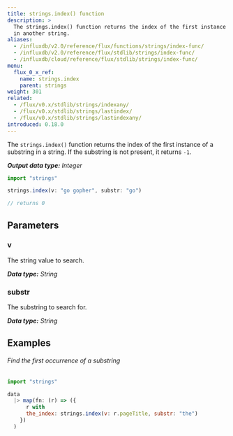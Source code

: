 ```yaml
---
title: strings.index() function
description: >
  The strings.index() function returns the index of the first instance of a substring
  in another string.
aliases:
  - /influxdb/v2.0/reference/flux/functions/strings/index-func/
  - /influxdb/v2.0/reference/flux/stdlib/strings/index-func/
  - /influxdb/cloud/reference/flux/stdlib/strings/index-func/
menu:
  flux_0_x_ref:
    name: strings.index
    parent: strings
weight: 301
related:
  - /flux/v0.x/stdlib/strings/indexany/
  - /flux/v0.x/stdlib/strings/lastindex/
  - /flux/v0.x/stdlib/strings/lastindexany/
introduced: 0.18.0
---
```


The `strings.index()` function returns the index of the first instance of a substring
in a string. If the substring is not present, it returns `-1`.

_**Output data type:** Integer_

```js
import "strings"

strings.index(v: "go gopher", substr: "go")

// returns 0
```

## Parameters

### v
The string value to search.

_**Data type:** String_

### substr
The substring to search for.

_**Data type:** String_

## Examples

###### Find the first occurrence of a substring
```js
import "strings"

data
  |> map(fn: (r) => ({
      r with
      the_index: strings.index(v: r.pageTitle, substr: "the")
    })
  )
```
